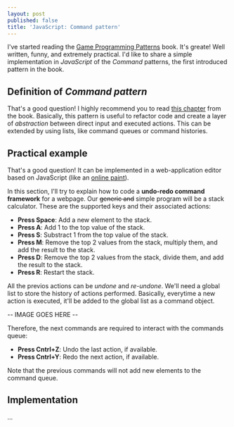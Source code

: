 ```yaml
---
layout: post
published: false
title: 'JavaScript: Command pattern'
---
```

I've started reading the [Game Programming Patterns](http://gameprogrammingpatterns.com/) book. It's greate! Well written, funny, and extremely practical. I'd like to share a simple implementation in *JavaScript* of the *Command* patterns, the first introduced pattern in the book.

## Definition of *Command pattern*

That's a good question! I highly recommend you to read [this chapter](http://gameprogrammingpatterns.com/command.html) from the book. Basically, this pattern is useful to refactor code and create a layer of *abstraction* between direct input and executed actions. This can be extended by using lists, like command queues or command histories.

## Practical example

That's a good question! It can be implemented in a web-application editor based on JavaScript (like an [online paint](http://www.onemotion.com/flash/sketch-paint/)).

In this section, I'll try to explain how to code a **undo-redo command framework** for a webpage. Our ~~generic and~~ simple program will be a stack calculator. These are the supported keys and their associated actions:

- **Press Space**: Add a new element to the stack.
- **Press A**: Add 1 to the top value of the stack.
- **Press S**: Substract 1 from the top value of the stack.
- **Press M**: Remove the top 2 values from the stack, multiply them, and add the result to the stack.
- **Press D**: Remove the top 2 values from the stack, divide them, and add the result to the stack.
- **Press R**: Restart the stack.

All the previos actions can be *undone* and *re-undone*. We'll need a global list to store the history of actions performed. Basically, everytime a new action is executed, it'll be added to the global list as a command object.

-- IMAGE GOES HERE --

Therefore, the next commands are required to interact with the commands queue:

- **Press Cntrl+Z**: Undo the last action, if available.
- **Press Cntrl+Y**: Redo the next action, if available.

Note that the previous commands will not add new elements to the command queue.

## Implementation

...